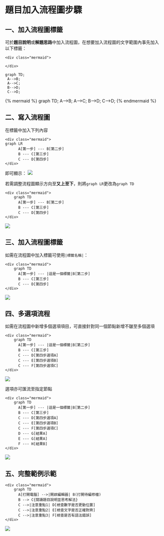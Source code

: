 # 題目加入流程圖步驟 #


## 一、加入流程圖標籤 ##

可於**題目說明**或**解題思路**中加入流程圖，在想要加入流程圖的文字範圍內事先加入以下標籤：

```
<div class="mermaid">

</div>
```
```mermaid
graph TD;
 A-->B;
 A-->C;
 B-->D;
 C-->D;
```
{% mermaid %}
graph TD;
  A-->B;
  A-->C;
  B-->D;
  C-->D;
{% endmermaid %}


## 二、寫入流程圖 ##

在標籤中加入下列內容

```
<div class="mermaid">
graph LR
      A[第一步] --- B[第二步]
      B --- C[第三步]
      C --- D[第四步]
</div>
```

即可顯示：
![](https://i.imgur.com/8wBbBqd.png)

若需調整流程圖顯示方向至**又上至下**，則將```graph LR```更改為```graph TD```

```
<div class="mermaid">
    graph TD
      A[第一步] --- B[第二步]
      B --- C[第三步]
      C --- D[第四步]
</div>
```

![](https://i.imgur.com/hIJAOW9.png)



## 三、加入流程圖標籤 ##

如需在流程圖中加入標籤可使用```|標籤名稱|```：

```
<div class="mermaid">
    graph TD
      A[第一步] --- |這是一個標籤|B[第二步]
      B --- C[第三步]
      C --- D[第四步]
</div>
```

![](https://i.imgur.com/3jjeLxF.png)



## 四、多選項流程 ##

如需在流程圖中新增多個選項項目，可直接針對同一個節點新增不皺至多個選項

```
<div class="mermaid">
    graph TD
      A[第一步] --- |這是一個標籤|B[第二步]
      B --- C[第三步]
      C --- D[第四步選項A]
      C --- E[第四步選項B]
      C --- F[第四步選項C]
</div>
```

![](https://i.imgur.com/2QdVSGw.png)

選項亦可匯流至指定節點

```
<div class="mermaid">
    graph TD
      A[第一步] --- |這是一個標籤|B[第二步]
      B --- C[第三步]
      C --- D[第四步選項A]
      C --- E[第四步選項B]
      C --- F[第四步選項C]
      D --- G[結果A]
      E --- G[結果A]
      F --- H[結果B]
</div>
```

![](https://i.imgur.com/TFCMVM1.png)



## 五、完整範例示範 ##

```
<div class="mermaid">
    graph TD
      A[打開電腦] -->|開啟編輯器| B(打開待編修檔)
      B --> C{閱讀題目說明並思考解法}
      C -->|注意重點1| D[檢查數字是否更動位置]
      C -->|注意重點2| E[檢查文字是否正確對齊]
      C -->|注意重點3| F[檢查是否有語法錯誤]
</div>
```

![](https://i.imgur.com/CR5mBw4.png)